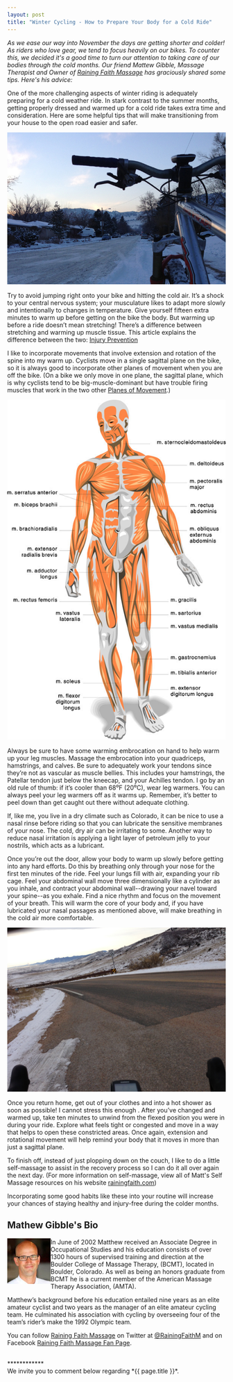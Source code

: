 ```yaml
---
layout: post
title: "Winter Cycling - How to Prepare Your Body for a Cold Ride"
---
```

*As we ease our way into November the days are getting shorter and colder! As riders who love gear, we tend to focus heavily on our bikes.  To counter this, we decided it's a good time to turn our attention to taking care of our bodies through the cold months. Our friend Mattew Gibble, Massage Therapist and Owner of <a href="http://www.rainingfaith.com/?utm_source=rwgps&utm_medium=guest-post&utm_campaign=winter-riding">Raining Faith Massage</a> has graciously shared some tips. Here's his advice:*

One of the more challenging aspects of winter riding is adequately preparing for a cold weather ride. In stark contrast to the summer months, getting properly dressed and warmed up for a cold ride takes extra time and consideration. Here are some helpful tips that will make transitioning from your house to the open road easier and safer.

<img class="postimage" width="700" src="/images/post_images/winter-riding-1.jpg" alt="Cold Winter Cycling"/>

Try to avoid jumping right onto your bike and hitting the cold air.  It’s a shock to your central nervous system; your musculature likes to adapt more slowly and intentionally to changes in temperature.  Give yourself fifteen extra minutes to warm up before getting on the bike the body.  But warming up before a ride doesn’t mean stretching!  There’s a difference between stretching and warming up muscle tissue.  This article explains the difference between the two: <a href="http://saveyourself.ca/articles/injury-prevention.php">Injury Prevention</a>

I like to incorporate movements that involve extension and rotation of the spine into my warm up.  Cyclists move in a single sagittal plane on the bike, so it is always good to incorporate other planes of movement when you are off the bike. (On a bike we only move in one plane, the sagittal plane, which is why cyclists tend to be big-muscle-dominant but have trouble firing muscles that work in the two other <a href="http://www.physical-solutions.co.uk/articles/Understanding%20Planes%20and%20Axes%20of%20Movement.pdf">Planes of Movement</a>.)

<img class="postimage" src="/images/post_images/anatomy_body_muscles.jpg" alt="Anatomy of the Body's Muscles"/>

Always be sure to have some warming embrocation on hand to help warm up your leg muscles. Massage the embrocation into your quadriceps, hamstrings, and calves.  Be sure to adequately work your tendons since they’re not as vascular as muscle bellies.  This includes your hamstrings, the Patellar tendon just below the kneecap, and your Achilles tendon.  I go by an old rule of thumb: if it’s cooler than 68⁰F (20⁰C), wear leg warmers.  You can always peel your leg warmers off as it warms up.  Remember, it’s better to peel down than get caught out there without adequate clothing. 

If, like me, you live in a dry climate such as Colorado, it can be nice to use a nasal rinse before riding so that you can lubricate the sensitive membranes of your nose.  The cold, dry air can be irritating to some.  Another way to reduce nasal irritation is applying a light layer of petroleum jelly to your nostrils, which acts as a lubricant. 

Once you’re out the door, allow your body to warm up slowly before getting into any hard efforts.  Do this by breathing only through your nose for the first ten minutes of the ride.  Feel your lungs fill with air, expanding your rib cage. Feel your abdominal wall move three dimensionally like a cylinder as you inhale, and contract your abdominal wall--drawing your navel toward your spine--as you exhale.  Find a nice rhythm and focus on the movement of your breath.  This will warm the core of your body and, if you have lubricated your nasal passages as mentioned above, will make breathing in the cold air more comfortable.

<img class="postimage" width="700" src="/images/post_images/winter-riding-2.jpg" alt="Super Cold Winter Cycling"/>

Once you return home, get out of your clothes and into a hot shower as soon as possible!  I cannot stress this enough .  After you’ve changed and warmed up, take ten minutes to unwind from the flexed position you were in during your ride.  Explore what feels tight or congested and move in a way that helps to open these constricted areas.  Once again, extension and rotational movement will help remind your body that it moves in more than just a sagittal plane.

To finish off, instead of just plopping down on the couch, I like to do a little self-massage to assist in the recovery process so I can do it all over again the next day. (For more information on self-massage, view all of Matt's Self Massage resources on his website <a href="http://www.rainingfaith.com/raining-faith-sports-massage-video-series/?utm_source=rwgps&utm_medium=guest-post&utm_campaign=winter-riding">rainingfaith.com</a>)

Incorporating some good habits like these into your routine will increase your chances of staying healthy and injury-free during the colder months.

<h2>Mathew Gibble's Bio</h2>
<img src="/images/headshots/matt-gibble.jpg" align="left" margin-right="2px" width="100" >In June of 2002 Matthew received an Associate Degree in Occupational Studies and his education consists of over 1300 hours of supervised training and direction at the Boulder College of Massage Therapy, (BCMT), located in Boulder, Colorado. As well as being an honors graduate from BCMT he is a current member of the American Massage Therapy Association, (AMTA).

Matthew’s background before his education entailed nine years as an elite amateur cyclist and two years as the manager of an elite amateur cycling team. He culminated his association with cycling by overseeing four of the team’s rider’s make the 1992 Olympic team.

You can follow <a href="http://www.rainingfaith.com/?utm_source=rwgps&utm_medium=guest-post&utm_campaign=winter-riding">Raining Faith Massage</a> on Twitter at <a href="https://twitter.com/RainingFaithM">@RainingFaithM</a> and on Facebook <a href="https://www.facebook.com/pages/Raining-Faith-Massage/146293983939">Raining Faith Massage Fan Page</a>.

<br>
************
<br>
We invite you to comment below regarding *{{ page.title }}*.


